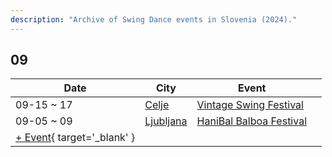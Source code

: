 ```yaml
---
description: "Archive of Swing Dance events in Slovenia (2024)."
---
```


## 09

| Date | City | Event | |
| --- | --- | --- | --- |
| 09-15 ~ 17 | [Celje](by_city.md#celje) | [Vintage Swing Festival](vintage-swing-festival-2024.md) |  |
| 09-05 ~ 09 | [Ljubljana](by_city.md#ljubljana) | [HaniBal Balboa Festival](haniBal-balboa-festival-2024.md) |  |
| [+ Event](https://github.com/swingdance/events/issues/new?assignees=&labels=add+event&projects=&template=02-add_entity.yml&title=%5B2024%2Fsi%5D%20%3CName%3E&region=si&province=&city=&org_id=&date_starts=2024-09-&date_ends=2024-09-){ target='_blank' }
